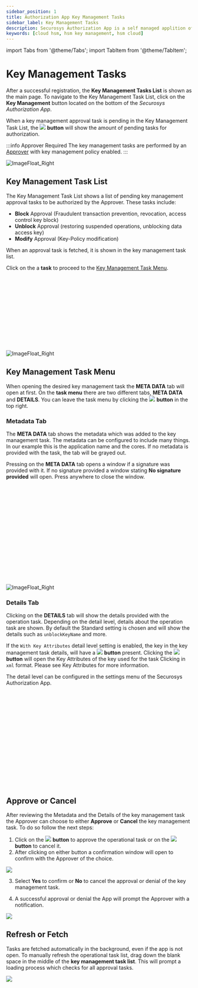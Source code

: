 ```yaml
---
sidebar_position: 1
title: Authorization App Key Management Tasks
sidebar_label: Key Management Tasks
description: Securosys Authorization App is a self managed applition offering autorization capabilities for the Approver.
keywords: [cloud hsm, hsm key management, hsm cloud]
---
```


import Tabs from '@theme/Tabs';
import TabItem from '@theme/TabItem';

# Key Management Tasks

After a successful registration, the **Key Management Tasks List** is shown as the main page. To navigate to the Key Management Task List, click on the **Key Management** button located on the bottom of the _Securosys Authorization App_. 

When a key management approval task is pending in the Key Management Task List, the ![](../../img/key_management_list_button.png) **button** will show the amount of pending tasks for authorization.

:::info Approver Required
The key management tasks are performed by an [Approver](/AuthorizationApp/Concepts/role_description) with key management policy enabled. 
:::

![ImageFloat_Right](../../img/Key_management_list_menu_new.jpg)

## Key Management Task List
The Key Management Task List shows a list of pending key management approval tasks to be authorized by the Approver. These tasks include:
- **Block** Approval (Fraudulent transaction prevention, revocation, access control key block)
- **Unblock** Approval (restoring suspended operations, unblocking data access key)
- **Modify** Approval (Key-Policy modification)

When an approval task is fetched, it is shown in the key management task list. 


Click on the a **task** to proceed to the [Key Management Task Menu](#key-management-task-menu).

<br/><br/><br/><br/><br/><br/><br/><br/><br/><br/><br/>

![ImageFloat_Right](../../img/Key_management_metadata_tab.jpg)

## Key Management Task Menu

When opening the desired key management task the **META DATA** tab will open at first. On the **task menu** there are two different tabs, **META DATA** and **DETAILS**. You can leave the task menu by clicking the ![](../../img/close-circle-outline.jpg) **button** in the top right.

### Metadata Tab
The **META DATA** tab shows the metadata which was added to the key management task. The metadata can be configured to include many things. In our example this is the application name and the cores. If no metadata is provided with the task, the tab will be grayed out.

Pressing on the **META DATA** tab opens a window if a signature was provided with it. If no signature provided a window stating **No signature provided** will open. Press anywhere to close the window.

<br/><br/><br/><br/><br/><br/><br/><br/><br/><br/><br/><br/><br/><br/><br/>

![ImageFloat_Right](../../img/Key_management_details_tab.jpg)

### Details Tab
Clicking on the **DETAILS** tab will show the details provided with the operation task. Depending on the detail level, details about the operation task are shown. By default the Standard setting is chosen and will show the details such as `unblockKeyName` and more. 



If the `With Key Attributes` detail level setting is enabled, the key in the key management task details, will have a ![](../../img/eye-outline.jpg) **button** present. Clicking the ![](../../img/eye-outline.jpg) **button** will open the Key Attributes of the key used for the task Clicking in `xml` format. Please see Key Attributes for more information.

The detail level can be configured in the settings menu of the Securosys Authorization App.

<br/><br/><br/><br/><br/><br/><br/><br/><br/><br/><br/><br/><br/><br/><br/>

## Approve or Cancel

After reviewing the Metadata and the Details of the key management task the Approver can choose to either **Approve** or **Cancel** the key management task. To do so follow the next steps:

1. Click on the ![](../../img/approve_button2.jpg) **button** to approve the operational task or on the ![](../../img/cancel_button2.jpg) **button** to cancel it. 
2. After clicking on either button a confirmation window will open to confirm with the Approver of the choice. 

![](../../img/confirm_approval.jpg)

3. Select **Yes** to confirm or **No** to cancel the approval or denial of the key management task.

4. A successful approval or denial the App will prompt the Approver with a notification. 

![](../../img/confirm_approval_notification.png)

## Refresh or Fetch
Tasks are fetched automatically in the background, even if the app is not open. To manually refresh the operational task list, drag down the blank space in the middle of the **key management task list**. This will prompt a loading process which checks for all approval tasks. 

![](../../img/Loading_box_box.jpg)
